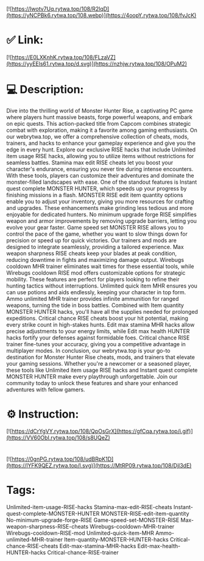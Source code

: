 [![https://Iwotv7Uq.rytwa.top/108/R2lqD](https://yNCPBk6.rytwa.top/108.webp)](https://4oopY.rytwa.top/108/fvJcK)
# ✅ Link:
[![https://E0LXKnhK.rytwa.top/108/FLzaVZ](https://yyEEls61.rytwa.top/d.svg)](https://nzhjw.rytwa.top/108/OPuM2)
# 💻 Description:
Dive into the thrilling world of Monster Hunter Rise, a captivating PC game where players hunt massive beasts, forge powerful weapons, and embark on epic quests. This action-packed title from Capcom combines strategic combat with exploration, making it a favorite among gaming enthusiasts. On our webrytwa.top, we offer a comprehensive collection of cheats, mods, trainers, and hacks to enhance your gameplay experience and give you the edge in every hunt.
Explore our exclusive RISE hacks that include Unlimited item usage RISE hacks, allowing you to utilize items without restrictions for seamless battles. Stamina max edit RISE cheats let you boost your character's endurance, ensuring you never tire during intense encounters. With these tools, players can customize their adventures and dominate the monster-filled landscapes with ease.
One of the standout features is Instant quest complete MONSTER HUNTER, which speeds up your progress by finishing missions in a flash. MONSTER RISE edit item quantity options enable you to adjust your inventory, giving you more resources for crafting and upgrades. These enhancements make grinding less tedious and more enjoyable for dedicated hunters.
No minimum upgrade forge RISE simplifies weapon and armor improvements by removing upgrade barriers, letting you evolve your gear faster. Game speed set MONSTER RISE allows you to control the pace of the game, whether you want to slow things down for precision or speed up for quick victories. Our trainers and mods are designed to integrate seamlessly, providing a tailored experience.
Max weapon sharpness RISE cheats keep your blades at peak condition, reducing downtime in fights and maximizing damage output. Wirebugs cooldown MHR trainer eliminates wait times for these essential tools, while Wirebugs cooldown RISE mod offers customizable options for strategic mobility. These features are perfect for players looking to refine their hunting tactics without interruptions.
Unlimited quick item MHR ensures you can use potions and aids endlessly, keeping your character in top form. Ammo unlimited MHR trainer provides infinite ammunition for ranged weapons, turning the tide in boss battles. Combined with Item quantity MONSTER HUNTER hacks, you'll have all the supplies needed for prolonged expeditions.
Critical chance RISE cheats boost your hit potential, making every strike count in high-stakes hunts. Edit max stamina MHR hacks allow precise adjustments to your energy limits, while Edit max health HUNTER hacks fortify your defenses against formidable foes. Critical chance RISE trainer fine-tunes your accuracy, giving you a competitive advantage in multiplayer modes.
In conclusion, our webrytwa.top is your go-to destination for Monster Hunter Rise cheats, mods, and trainers that elevate your gaming sessions. Whether you're a newcomer or a seasoned player, these tools like Unlimited item usage RISE hacks and Instant quest complete MONSTER HUNTER make every playthrough unforgettable. Join our community today to unlock these features and share your enhanced adventures with fellow gamers.

# ⚙️ Instruction:
[![https://dCrYgVY.rytwa.top/108/QpOsGrX](https://gfCqa.rytwa.top/i.gif)](https://VV60ObI.rytwa.top/108/s8UQeZ)
#
[![https://0gnPG.rytwa.top/108/udBRpK1D](https://lYFK9QEZ.rytwa.top/l.svg)](https://MtRP09.rytwa.top/108/Djl3dE)
# Tags:
Unlimited-item-usage-RISE-hacks Stamina-max-edit-RISE-cheats Instant-quest-complete-MONSTER-HUNTER MONSTER-RISE-edit-item-quantity No-minimum-upgrade-forge-RISE Game-speed-set-MONSTER-RISE Max-weapon-sharpness-RISE-cheats Wirebugs-cooldown-MHR-trainer Wirebugs-cooldown-RISE-mod Unlimited-quick-item-MHR Ammo-unlimited-MHR-trainer Item-quantity-MONSTER-HUNTER-hacks Critical-chance-RISE-cheats Edit-max-stamina-MHR-hacks Edit-max-health-HUNTER-hacks Critical-chance-RISE-trainer





